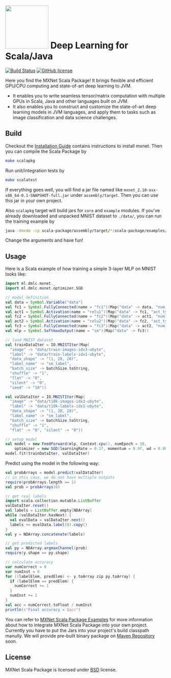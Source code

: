 <img src=https://raw.githubusercontent.com/dmlc/dmlc.github.io/master/img/logo-m/mxnet2.png width=135/> Deep Learning for Scala/Java
=====

[![Build Status](https://travis-ci.org/dmlc/mxnet.svg?branch=master)](https://travis-ci.org/dmlc/mxnet)
[![GitHub license](http://dmlc.github.io/img/apache2.svg)](./LICENSE)

Here you find the MXNet Scala Package!
It brings flexible and efficient GPU/CPU computing and state-of-art deep learning to JVM.

- It enables you to write seamless tensor/matrix computation with multiple GPUs
  in Scala, Java and other languages built on JVM.
- It also enables you to construct and customize the state-of-art deep learning models in JVM languages,
  and apply them to tasks such as image classification and data science challenges.

Build
------------

Checkout the [Installation Guide](http://mxnet.readthedocs.org/en/latest/build.html) contains instructions to install mxnet.
Then you can compile the Scala Package by

```bash
make scalapkg
```

Run unit/integration tests by

```bash
make scalatest
```

If everything goes well, you will find a jar file named like `mxnet_2.10-osx-x86_64-0.1-SNAPSHOT-full.jar` under `assembly/target`. Then you can use this jar in your own project.

Also `scalapkg` target will build jars for `core` and `example` modules. If you've already downloaded and unpacked MNIST dataset to `./data/`, you can run the training example by

```bash
java -Xmx4m -cp scala-package/assembly/target/*:scala-package/examples/target/mxnet-scala-examples_2.10-0.1-SNAPSHOT.jar:scala-package/examples/target/classes/lib/args4j-2.0.29.jar ml.dmlc.mxnet.examples.imclassification.TrainMnist --data-dir=./data/ --num-epochs=10 --network=mlp --cpus=0,1,2,3
```

Change the arguments and have fun!

Usage
-------
Here is a Scala example of how training a simple 3-layer MLP on MNIST looks like:

```scala
import ml.dmlc.mxnet._
import ml.dmlc.mxnet.optimizer.SGD

// model definition
val data = Symbol.Variable("data")
val fc1 = Symbol.FullyConnected(name = "fc1")(Map("data" -> data, "num_hidden" -> 128))
val act1 = Symbol.Activation(name = "relu1")(Map("data" -> fc1, "act_type" -> "relu"))
val fc2 = Symbol.FullyConnected(name = "fc2")(Map("data" -> act1, "num_hidden" -> 64))
val act2 = Symbol.Activation(name = "relu2")(Map("data" -> fc2, "act_type" -> "relu"))
val fc3 = Symbol.FullyConnected(name = "fc3")(Map("data" -> act2, "num_hidden" -> 10))
val mlp = Symbol.SoftmaxOutput(name = "sm")(Map("data" -> fc3))

// load MNIST dataset
val trainDataIter = IO.MNISTIter(Map(
  "image" -> "data/train-images-idx3-ubyte",
  "label" -> "data/train-labels-idx1-ubyte",
  "data_shape" -> "(1, 28, 28)",
  "label_name" -> "sm_label",
  "batch_size" -> batchSize.toString,
  "shuffle" -> "1",
  "flat" -> "0",
  "silent" -> "0",
  "seed" -> "10"))

val valDataIter = IO.MNISTIter(Map(
  "image" -> "data/t10k-images-idx3-ubyte",
  "label" -> "data/t10k-labels-idx1-ubyte",
  "data_shape" -> "(1, 28, 28)",
  "label_name" -> "sm_label",
  "batch_size" -> batchSize.toString,
  "shuffle" -> "1",
  "flat" -> "0", "silent" -> "0"))

// setup model
val model = new FeedForward(mlp, Context.cpu(), numEpoch = 10,
	optimizer = new SGD(learningRate = 0.1f, momentum = 0.9f, wd = 0.0001f))
model.fit(trainDataIter, valDataIter)
```

Predict using the model in the following way:

```scala
val probArrays = model.predict(valDataIter)
// in this case, we do not have multiple outputs
require(probArrays.length == 1)
val prob = probArrays(0)

// get real labels
import scala.collection.mutable.ListBuffer
valDataIter.reset()
val labels = ListBuffer.empty[NDArray]
while (valDataIter.hasNext) {
  val evalData = valDataIter.next()
  labels += evalData.label(0).copy()
}
val y = NDArray.concatenate(labels)

// get predicted labels
val py = NDArray.argmaxChannel(prob)
require(y.shape == py.shape)

// calculate accuracy
var numCorrect = 0
var numInst = 0
for ((labelElem, predElem) <- y.toArray zip py.toArray) {
  if (labelElem == predElem) {
    numCorrect += 1
  }
  numInst += 1
}
val acc = numCorrect.toFloat / numInst
println(s"Final accuracy = $acc")
```

You can refer to [MXNet Scala Package Examples](https://github.com/javelinjs/mxnet-scala-example)
for more information about how to integrate MXNet Scala Package into your own project.
Currently you have to put the Jars into your project's build classpath manully.
We will provide pre-built binary package on [Maven Repository](http://mvnrepository.com) soon.

License
-------
MXNet Scala Package is licensed under [BSD](https://github.com/dmlc/mxnet/blob/master/scala-package/LICENSE) license.
